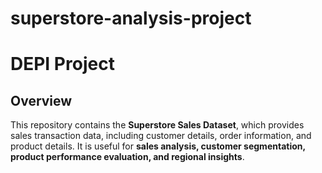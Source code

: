 # superstore-analysis-project
# DEPI Project

## Overview
This repository contains the **Superstore Sales Dataset**, which provides sales transaction data, including 
customer details, order information, and product details. It is useful for **sales analysis, customer 
segmentation, product performance evaluation, and regional insights**.

